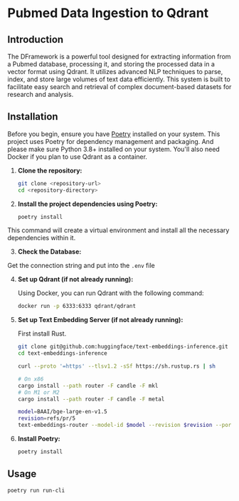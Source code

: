 # Pubmed Data Ingestion to Qdrant

## Introduction

The DFramework is a powerful tool designed for extracting information from a Pubmed database, processing it, and storing the processed data in a vector format using Qdrant. It utilizes advanced NLP techniques to parse, index, and store large volumes of text data efficiently. This system is built to facilitate easy search and retrieval of complex document-based datasets for research and analysis.

## Installation

Before you begin, ensure you have [Poetry](https://python-poetry.org/docs/) installed on your system. This project uses Poetry for dependency management and packaging.
And please make sure Python 3.8+ installed on your system. You'll also need Docker if you plan to use Qdrant as a container.

1. **Clone the repository:**

   ```bash
   git clone <repository-url>
   cd <repository-directory>
    ```

2. **Install the project dependencies using Poetry:**

   ```bash
   poetry install
    ```

This command will create a virtual environment and install all the necessary dependencies within it.

3. **Check the Database:**

  Get the connection string and put into the `.env` file

4. **Set up Qdrant (if not already running):**

   Using Docker, you can run Qdrant with the following command:
   
   ```bash
   docker run -p 6333:6333 qdrant/qdrant
   ```

5. **Set up Text Embedding Server (if not already running):**

   First install Rust.
   
   ```bash
   git clone git@github.com:huggingface/text-embeddings-inference.git
   cd text-embeddings-inference

   curl --proto '=https' --tlsv1.2 -sSf https://sh.rustup.rs | sh

   # On x86
   cargo install --path router -F candle -F mkl
   # On M1 or M2
   cargo install --path router -F candle -F metal

   model=BAAI/bge-large-en-v1.5
   revision=refs/pr/5
   text-embeddings-router --model-id $model --revision $revision --port 8080
   ```

6. **Install Poetry:**

   ```bash
   poetry install
   ```

## Usage

   ```bash
   poetry run run-cli
   ```

